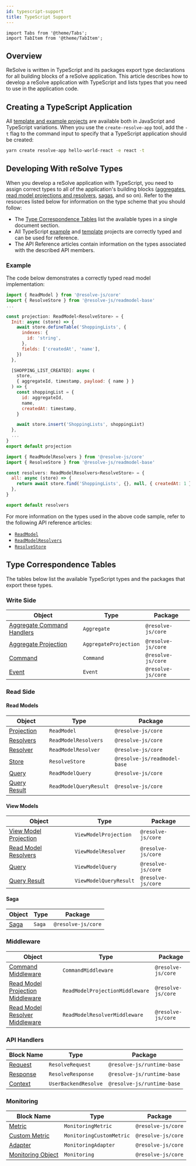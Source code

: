 ```yaml
---
id: typescript-support
title: TypeScript Support
---
```


```mdx-code-block
import Tabs from '@theme/Tabs';
import TabItem from '@theme/TabItem';
```

## Overview

ReSolve is written in TypeScript and its packages export type declarations for all building blocks of a reSolve application.
This article describes how to develop a reSolve application with TypeScript and lists types that you need to use in the application code.

## Creating a TypeScript Application

All [template and example projects](introduction.md#examples-and-template-projects) are available both in JavaScript and TypeScript variations. When you use the `create-resolve-app` tool, add the `-t` flag to the command input to specify that a TypeScript application should be created:

```sh
yarn create resolve-app hello-world-react -e react -t
```

## Developing With reSolve Types

When you develop a reSolve application with TypeScript, you need to assign correct types to all of the application's building blocks ([aggregates](write-side.md), [read model projections and resolvers](read-side.md), [sagas](sagas.md), and so on). Refer to the resources listed below for information on the type scheme that you should follow:

- The [Type Correspondence Tables](#type-correspondence-tables) list the available types in a single document section.
- All TypeScript [example](https://github.com/reimagined/resolve/tree/master/examples) and [template](https://github.com/reimagined/resolve/tree/dev/templates) projects are correctly typed and can be used for reference.
- The API Reference articles contain information on the types associated with the described API members.

### Example

The code below demonstrates a correctly typed read model implementation:

<Tabs>
<TabItem value="projection" label="Projection" default>

```js
import { ReadModel } from '@resolve-js/core'
import { ResolveStore } from '@resolve-js/readmodel-base'
...

const projection: ReadModel<ResolveStore> = {
  Init: async (store) => {
    await store.defineTable('ShoppingLists', {
      indexes: {
        id: 'string',
      },
      fields: ['createdAt', 'name'],
    })
  },

  [SHOPPING_LIST_CREATED]: async (
    store,
    { aggregateId, timestamp, payload: { name } }
  ) => {
    const shoppingList = {
      id: aggregateId,
      name,
      createdAt: timestamp,
    }

    await store.insert('ShoppingLists', shoppingList)
  },
  ...
}
export default projection
```

</TabItem>
<TabItem value="resolvers" label="Resolvers">

```js
import { ReadModelResolvers } from '@resolve-js/core'
import { ResolveStore } from '@resolve-js/readmodel-base'

const resolvers: ReadModelResolvers<ResolveStore> = {
  all: async (store) => {
    return await store.find('ShoppingLists', {}, null, { createdAt: 1 })
  },
}

export default resolvers
```

</TabItem>
</Tabs>

For more information on the types used in the above code sample, refer to the following API reference articles:

- [`ReadModel`](api/read-model/projection.md)
- [`ReadModelResolvers`](api/read-model/resolver.md)
- [`ResolveStore`](api/read-model/store.md)

## Type Correspondence Tables

The tables below list the available TypeScript types and the packages that export these types.

### Write Side

| Object                                                         | Type                  | Package            |
| -------------------------------------------------------------- | --------------------- | ------------------ |
| [Aggregate Command Handlers](api/aggregate/command-handler.md) | `Aggregate`           | `@resolve-js/core` |
| [Aggregate Projection](api/aggregate/projection.md)            | `AggregateProjection` | `@resolve-js/core` |
| [Command](api/command.md)                                      | `Command`             | `@resolve-js/core` |
| [Event](api/event.md)                                          | `Event`               | `@resolve-js/core` |

### Read Side

#### Read Models

| Object                                               | Type                   | Package                      |
| ---------------------------------------------------- | ---------------------- | ---------------------------- |
| [Projection](api/read-model/projection.md)           | `ReadModel`            | `@resolve-js/core`           |
| [Resolvers](api/read-model/resolver.md)              | `ReadModelResolvers`   | `@resolve-js/core`           |
| [Resolver](api/read-model/resolver.md)               | `ReadModelResolver`    | `@resolve-js/core`           |
| [Store](api/read-model/store.md)                     | `ResolveStore`         | `@resolve-js/readmodel-base` |
| [Query](api/read-model/query.md#query-object)        | `ReadModelQuery`       | `@resolve-js/core`           |
| [Query Result](api/read-model/query.md#query-result) | `ReadModelQueryResult` | `@resolve-js/core`           |

#### View Models

| Object                                                | Type                   | Package            |
| ----------------------------------------------------- | ---------------------- | ------------------ |
| [View Model Projection](api/view-model/projection.md) | `ViewModelProjection`  | `@resolve-js/core` |
| [Read Model Resolvers](api/view-model//resolver.md)   | `ViewModelResolver`    | `@resolve-js/core` |
| [Query](api/view-model//query.md#query-object)        | `ViewModelQuery`       | `@resolve-js/core` |
| [Query Result](api/view-model/query.md#result-object) | `ViewModelQueryResult` | `@resolve-js/core` |

#### Saga

| Object              | Type   | Package            |
| ------------------- | ------ | ------------------ |
| [Saga](api/saga.md) | `Saga` | `@resolve-js/core` |

### Middleware

| Object                                                                                 | Type                            | Package            |
| -------------------------------------------------------------------------------------- | ------------------------------- | ------------------ |
| [Command Middleware](api/middleware.md#command-middleware)                             | `CommandMiddleware`             | `@resolve-js/core` |
| [Read Model Projection Middleware](api/middleware.md#read-model-projection-middleware) | `ReadModelProjectionMiddleware` | `@resolve-js/core` |
| [Read Model Resolver Middleware](api/middleware.md#read-model-projection-middleware)   | `ReadModelResolverMiddleware`   | `@resolve-js/core` |

### API Handlers

| Block Name                                          | Type                 | Package                    |
| --------------------------------------------------- | -------------------- | -------------------------- |
| [Request](api/api-handler/api-handler.md#request)   | `ResolveRequest`     | `@resolve-js/runtime-base` |
| [Response](api/api-handler/api-handler.md#response) | `ResolveResponse`    | `@resolve-js/runtime-base` |
| [Context](api/api-handler/resolve-context.md)       | `UserBackendResolve` | `@resolve-js/runtime-base` |

### Monitoring

| Block Name                                                     | Type                     | Package            |
| -------------------------------------------------------------- | ------------------------ | ------------------ |
| [Metric](api/monitoring/metric.md#metric-object)               | `MonitoringMetric`       | `@resolve-js/core` |
| [Custom Metric](api/monitoring/metric.md#custom-metric-object) | `MonitoringCustomMetric` | `@resolve-js/core` |
| [Adapter](api/monitoring/monitoring-adapter.md)                | `MonitoringAdapter`      | `@resolve-js/core` |
| [Monitoring Object](api/monitoring/monitoring.md)              | `Monitoring`             | `@resolve-js/core` |
